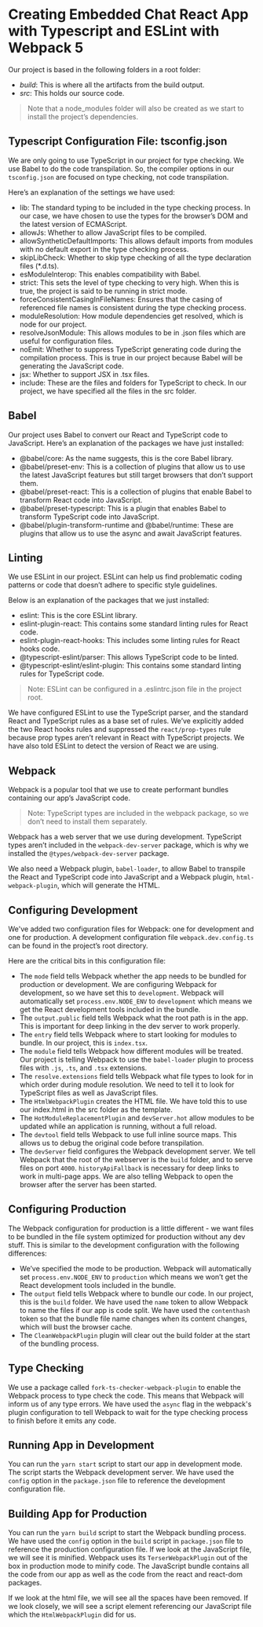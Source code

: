 # Creating Embedded Chat React App with Typescript and ESLint with Webpack 5

Our project is based in the following folders in a root folder:

- *build*: This is where all the artifacts from the build output.
- *src*: This holds our source code.

>Note that a node_modules folder will also be created as we start to install the
>project’s dependencies.

## Typescript Configuration File: tsconfig.json

We are only going to use TypeScript in our project for type checking. We use
Babel to do the code transpilation. So, the compiler options in our
`tsconfig.json` are focused on type checking, not code transpilation.

Here’s an explanation of the settings we have used:

- lib: The standard typing to be included in the type checking process. In our
  case, we have chosen to use the types for the browser’s DOM and the latest
  version of ECMAScript.
- allowJs: Whether to allow JavaScript files to be compiled.
- allowSyntheticDefaultImports: This allows default imports from modules with no
  default export in the type checking process.
- skipLibCheck: Whether to skip type checking of all the type declaration files
  (*.d.ts).
- esModuleInterop: This enables compatibility with Babel.
- strict: This sets the level of type checking to very high. When this is true,
  the project is said to be running in strict mode.
- forceConsistentCasingInFileNames: Ensures that the casing of referenced file
  names is consistent during the type checking process.
- moduleResolution: How module dependencies get resolved, which is node for our
  project.
- resolveJsonModule: This allows modules to be in .json files which are useful
  for configuration files.
- noEmit: Whether to suppress TypeScript generating code during the compilation
  process. This is true in our project because Babel will be generating the
  JavaScript code.
- jsx: Whether to support JSX in .tsx files.
- include: These are the files and folders for TypeScript to check. In our
  project, we have specified all the files in the src folder.

## Babel

Our project uses Babel to convert our React and TypeScript code to JavaScript.
Here’s an explanation of the packages we have just installed:

- @babel/core: As the name suggests, this is the core Babel library.
- @babel/preset-env: This is a collection of plugins that allow us to use the
  latest JavaScript features but still target browsers that don’t support them.
- @babel/preset-react: This is a collection of plugins that enable Babel to
  transform React code into JavaScript.
- @babel/preset-typescript: This is a plugin that enables Babel to transform
  TypeScript code into JavaScript.
- @babel/plugin-transform-runtime and @babel/runtime: These are plugins that
  allow us to use the async and await JavaScript features.

## Linting

We use ESLint in our project. ESLint can help us find problematic coding
patterns or code that doesn’t adhere to specific style guidelines.

Below is an explanation of the packages that we just installed:

- eslint: This is the core ESLint library.
- eslint-plugin-react: This contains some standard linting rules for React code.
- eslint-plugin-react-hooks: This includes some linting rules for React hooks
  code.
- @typescript-eslint/parser: This allows TypeScript code to be linted.
- @typescript-eslint/eslint-plugin: This contains some standard linting rules
  for TypeScript code.

>Note: ESLint can be configured in a .eslintrc.json file in the project root.

We have configured ESLint to use the TypeScript parser, and the standard React
and TypeScript rules as a base set of rules. We’ve explicitly added the two
React hooks rules and suppressed the `react/prop-types` rule because prop types
aren’t relevant in React with TypeScript projects. We have also told ESLint to
detect the version of React we are using.

## Webpack

Webpack is a popular tool that we use to create performant bundles containing
our app’s JavaScript code.
>Note: TypeScript types are included in the webpack package, so we don’t need to
>install them separately.

Webpack has a web server that we use during development. TypeScript types aren’t
included in the `webpack-dev-server` package, which is why we installed the
`@types/webpack-dev-server` package.

We also need a Webpack plugin, `babel-loader`, to allow Babel to transpile the
React and TypeScript code into JavaScript and a Webpack plugin,
`html-webpack-plugin`, which will generate the HTML.

## Configuring Development

We've added two configuration files for Webpack: one for development and one for
production. A development configuration file `webpack.dev.config.ts` can be
found in the project’s root directory.

Here are the critical bits in this configuration file:

- The `mode` field tells Webpack whether the app needs to be bundled for
  production or development. We are configuring Webpack for development, so we
  have set this to `development`. Webpack will automatically set
  `process.env.NODE_ENV` to `development` which means we get the React
  development tools included in the bundle.
- The `output.public` field tells Webpack what the root path is in the app. This
  is important for deep linking in the dev server to work properly.
- The `entry` field tells Webpack where to start looking for modules to bundle.
  In our project, this is `index.tsx`.
- The `module` field tells Webpack how different modules will be treated. Our
  project is telling Webpack to use the `babel-loader` plugin to process files
  with `.js`, `.ts`, and `.tsx` extensions.
- The `resolve.extensions` field tells Webpack what file types to look for in
  which order during module resolution. We need to tell it to look for
  TypeScript files as well as JavaScript files.
- The `HtmlWebpackPlugin` creates the HTML file. We have told this to use our
  index.html in the src folder as the template.
- The `HotModuleReplacementPlugin` and `devServer.hot` allow modules to be
  updated while an application is running, without a full reload.
- The `devtool` field tells Webpack to use full inline source maps. This allows
  us to debug the original code before transpilation.
- The `devServer` field configures the Webpack development server. We tell
  Webpack that the root of the webserver is the `build` folder, and to serve
  files on port `4000`. `historyApiFallback` is necessary for deep links to work
  in multi-page apps. We are also telling Webpack to open the browser after the
  server has been started.

## Configuring Production

The Webpack configuration for production is a little different - we want files
to be bundled in the file system optimized for production without any dev stuff.
This is similar to the development configuration with the following differences:

- We’ve specified the mode to be production. Webpack will automatically set
  `process.env.NODE_ENV` to `production` which means we won’t get the React
  development tools included in the bundle.
- The `output` field tells Webpack where to bundle our code. In our project,
  this is the `build` folder. We have used the `name` token to allow Webpack to
  name the files if our app is code split. We have used the `contenthash` token
  so that the bundle file name changes when its content changes, which will bust
  the browser cache.
- The `CleanWebpackPlugin` plugin will clear out the build folder at the start
  of the bundling process.

## Type Checking

We use a package called `fork-ts-checker-webpack-plugin` to enable the Webpack
process to type check the code. This means that Webpack will inform us of any
type errors. We have used the `async` flag in the webpack's plugin configuration
to tell Webpack to wait for the type checking process to finish before it emits
any code.

## Running App in Development

You can run the `yarn start` script to start our app in development mode. The
script starts the Webpack development server. We have used the `config` option
in the `package.json` file to reference the development configuration file.

## Building App for Production

You can run the `yarn build` script to start the Webpack bundling process. We
have used the `config` option in the `build` script in `package.json` file to
reference the production configuration file. If we look at the JavaScript file,
we will see it is minified. Webpack uses its `TerserWebpackPlugin` out of the
box in production mode to minify code. The JavaScript bundle contains all the
code from our app as well as the code from the react and react-dom packages.

If we look at the html file, we will see all the spaces have been removed. If we
look closely, we will see a script element referencing our JavaScript file which
the `HtmlWebpackPlugin` did for us.
